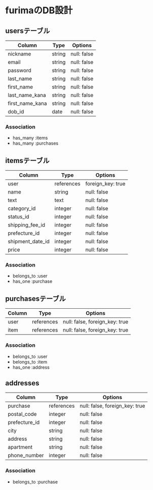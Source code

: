# furimaのDB設計

## usersテーブル

| Column          | Type   | Options     |
| --------------- | ------ | ----------- |
| nickname        | string | null: false |
| email           | string | null: false |
| password        | string | null: false |
| last_name       | string | null: false |
| first_name      | string | null: false |
| last_name_kana  | string | null: false |
| first_name_kana | string | null: false |
| dob_id          | date   | null: false |

### Association
- has_many :items
- has_many :purchases


## itemsテーブル

| Column           | Type       | Options           |
| ---------------- | ---------- | ------------------|
| user             | references | foreign_key: true |
| name             | string     | null: false       |
| text             | text       | null: false       |
| category_id      | integer    | null: false       |
| status_id        | integer    | null: false       |
| shipping_fee_id  | integer    | null: false       |
| prefecture_id    | integer    | null: false       |
| shipment_date_id | integer    | null: false       |
| price            | integer    | null: false       |

### Association
- belongs_to :user
- has_one :purchase



## purchasesテーブル

| Column | Type       | Options                        |
| ------ | ---------- | ------------------------------ |
| user   | references | null: false, foreign_key: true |
| item   | references | null: false, foreign_key: true |

### Association
- belongs_to :user
- belongs_to :item
- has_one :address



## addresses
| Column        | Type       | Options                        |
| ------------- | ---------- | ------------------------------ |
| purchase      | references | null: false, foreign_key: true |
| postal_code   | integer    | null: false                    |
| prefecture_id | integer    | null: false                    |
| city          | string     | null: false                    |
| address       | string     | null: false                    |
| apartment     | string     | null: false                    |
| phone_number  | integer    | null: false                    |

### Association
- belongs_to :purchase